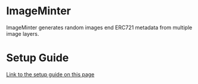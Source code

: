 # ImageMinter

ImageMinter generates random images end ERC721 metadata from multiple image layers.

# Setup Guide

[Link to the setup guide on this page](./INSTALL.md)
